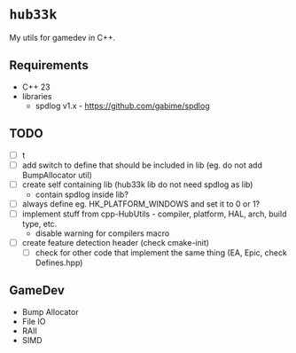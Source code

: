 # `hub33k`

My utils for gamedev in C++.

## Requirements

- C++ 23
- libraries
  - spdlog v1.x - https://github.com/gabime/spdlog

## TODO

- [ ] t
- [ ] add switch to define that should be included in lib (eg. do not add BumpAllocator util)
- [ ] create self containing lib (hub33k lib do not need spdlog as lib)
  - contain spdlog inside lib?
- [ ] always define eg. HK_PLATFORM_WINDOWS and set it to 0 or 1?
- [ ] implement stuff from cpp-HubUtils - compiler, platform, HAL, arch, build type, etc.
  - disable warning for compilers macro
- [ ] create feature detection header (check cmake-init)
  - [ ] check for other code that implement the same thing (EA, Epic, check Defines.hpp)

## GameDev

- Bump Allocator
- File IO
- RAII
- SIMD
